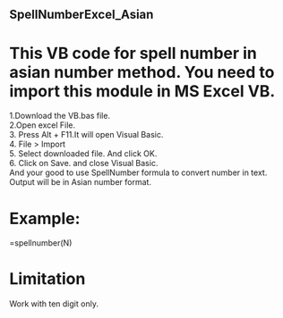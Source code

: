 ## SpellNumberExcel_Asian
# This VB code for spell number in asian number method. You need to import this module in MS Excel VB.  
1.Download the VB.bas file.  
2.Open excel File.  
3. Press Alt + F11.It will open Visual Basic.  
4. File > Import  
5. Select downloaded file. And click OK.  
6. Click on Save. and close Visual Basic.  
And your good to use SpellNumber formula to convert number in text. Output will be in Asian number format.  
# Example:
=spellnumber(N)  
# Limitation
Work with ten digit only.
